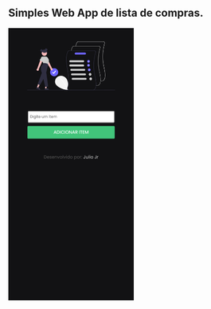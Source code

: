 <h2>Simples Web App de lista de compras. </h2>


<div class="screen">
<img src="assets/images/fullscreenshot.png">
</div>

<style>

.screen img {
    width:50%;
}

</style>
